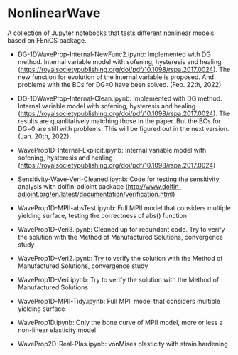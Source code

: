 # NonlinearWave
A collection of Jupyter notebooks that tests different nonlinear models based on FEniCS package.

- DG-1DWaveProp-Internal-NewFunc2.ipynb: Implemented with DG method. Internal variable model with sofening, hysteresis and healing (https://royalsocietypublishing.org/doi/pdf/10.1098/rspa.2017.0024). The new function for evolution of the internal variable is proposed. And problems with the BCs for DG=0 have been solved. (Feb. 22th, 2022)

- DG-1DWaveProp-Internal-Clean.ipynb: Implemented with DG method. Internal variable model with sofening, hysteresis and healing (https://royalsocietypublishing.org/doi/pdf/10.1098/rspa.2017.0024). The results are quanlitatively matching those in the paper. But the BCs for DG=0 are still with problems. This will be figured out in the next version. (Jan. 20th, 2022)

- WaveProp1D-Internal-Explicit.ipynb: Internal variable model with sofening, hysteresis and healing (https://royalsocietypublishing.org/doi/pdf/10.1098/rspa.2017.0024)

- Sensitivity-Wave-Veri-Cleaned.ipynb: Code for testing the sensitivity analysis with dolfin-adjoint package (http://www.dolfin-adjoint.org/en/latest/documentation/verification.html)

- WaveProp1D-MPII-absTest.ipynb: Full MPII model that considers multiple yielding surface, testing the correctness of abs() function

- WaveProp1D-Veri3.ipynb: Cleaned up for redundant code. Try to verify the solution with the Method of Manufactured Solutions, convergence study

- WaveProp1D-Veri2.ipynb: Try to verify the solution with the Method of Manufactured Solutions, convergence study

- WaveProp1D-Veri.ipynb: Try to verify the solution with the Method of Manufactured Solutions

- WaveProp1D-MPII-Tidy.ipynb: Full MPII model that considers multiple yielding surface

- WaveProp1D.ipynb: Only the bone curve of MPII model, more or less a non-linear elasticity model

- WaveProp2D-Real-Plas.ipynb: vonMises plasticity with strain hardening
